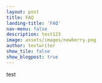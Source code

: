 ```yaml
---
layout: post
title: FAQ
landing-title: 'FAQ'
nav-menu: false
description: test123
image: assets/images/newberry.png
author: testwriter
show_tile: false
show_blogpost: true
---
```


test